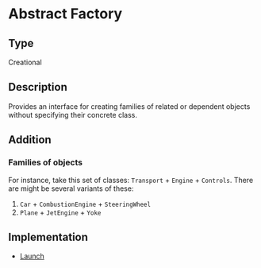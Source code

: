 # Abstract Factory

## Type

Creational

## Description

Provides an interface for creating families of related or dependent objects without specifying their concrete class.

## Addition

### Families of objects

For instance, take this set of classes: `Transport` + `Engine` + `Controls`. There are might be several variants of these:

1. `Car` + `CombustionEngine` + `SteeringWheel`
1. `Plane` + `JetEngine` + `Yoke`

## Implementation

- [Launch](launch)
